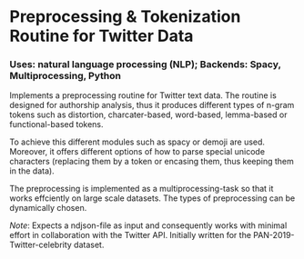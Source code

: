 # Preprocessing & Tokenization Routine for Twitter Data
### Uses: natural language processing (NLP); Backends: Spacy, Multiprocessing, Python

Implements a preprocessing routine for Twitter text data. The routine is designed for authorship analysis, thus it produces different types of n-gram tokens such as distortion, charcater-based, word-based, lemma-based or functional-based tokens.

To achieve this different modules such as spacy or demoji are used. Moreover, it offers different options of how to parse special unicode characters (replacing them by a token or encasing them, thus keeping them in the data).

The preprocessing is implemented as a multiprocessing-task so that it works effciently on large scale datasets.
The types of preprocessing can be dynamically chosen.

*Note*: Expects a ndjson-file as input and consequently works with minimal effort in collaboration with the Twitter API. Initially written for the PAN-2019-Twitter-celebrity dataset.
